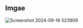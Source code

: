 ## Imgae 
![Screenshot 2024-09-16 023909](https://github.com/user-attachments/assets/cc3e7210-5db2-43f2-ac86-8ee0994beec1)

